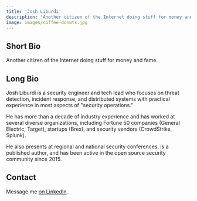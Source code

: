 ```yaml
---
title: 'Josh Liburdi'
description: 'Another citizen of the Internet doing stuff for money and fame.'
image: images/coffee-donuts.jpg
---
```


## Short Bio
Another citizen of the Internet doing stuff for money and fame. 

## Long Bio
Josh Liburdi is a security engineer and tech lead who focuses on threat detection, incident response, and distributed systems
with practical experience in most aspects of "security operations."

He has more than a decade of industry experience and has worked at several diverse organizations, including Fortune 50 companies (General Electric, Target), startups (Brex), and security vendors (CrowdStrike, Splunk).

He also presents at regional and national security conferences, is a published author, and has been active in the open source security community since 2015.

## Contact
Message me [on LinkedIn](https://www.linkedin.com/in/joshliburdi/).
